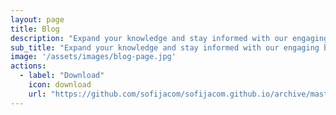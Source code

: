 ```yaml
---
layout: page
title: Blog
description: "Expand your knowledge and stay informed with our engaging blog posts"
sub_title: "Expand your knowledge and stay informed with our engaging blog posts"
image: '/assets/images/blog-page.jpg'
actions:
  - label: "Download"
    icon: download
    url: "https://github.com/sofijacom/sofijacom.github.io/archive/master.zip"
---
```

